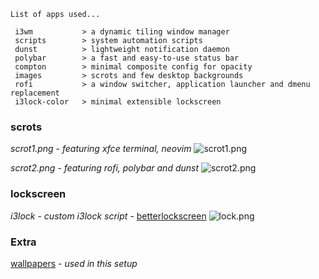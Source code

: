 ```
List of apps used...  
  
 i3wm           > a dynamic tiling window manager
 scripts        > system automation scripts
 dunst          > lightweight notification daemon
 polybar        > a fast and easy-to-use status bar
 compton        > minimal composite config for opacity
 images         > scrots and few desktop backgrounds
 rofi           > a window switcher, application launcher and dmenu replacement
 i3lock-color   > minimal extensible lockscreen
```


### scrots

*scrot1.png* - *featuring xfce terminal, neovim*
![scrot1.png](https://github.com/pavanjadhaw/fortnight/raw/master/images/scrots/scrot1.png)


*scrot2.png* - *featuring rofi, polybar and dunst*
![scrot2.png](https://github.com/pavanjadhaw/fortnight/raw/master/images/scrots/scrot2.png)



### lockscreen

*i3lock* - *custom i3lock script* - [betterlockscreen]
![lock.png](https://github.com/pavanjadhaw/fortnight/raw/master/images/scrots/lock.png)

[betterlockscreen]: https://github.com/pavanjadhaw/betterlockscreen



### Extra

[wallpapers] - *used in this setup*

[wallpapers]: https://github.com/pavanjadhaw/fortnight/tree/master/images/walls
